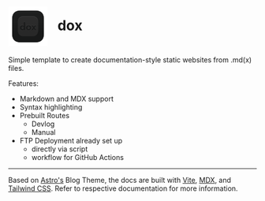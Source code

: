 <h1><img src="./public/favicon.svg" alt="logo" width="80" align="center"/>&nbsp;&nbsp;&nbsp;dox</h1>

Simple template to create documentation-style static websites from .md(x) files.

Features:

- Markdown and MDX support
- Syntax highlighting
- Prebuilt Routes
  - Devlog
  - Manual
- FTP Deployment already set up
  - directly via script
  - workflow for GitHub Actions

---

Based on [Astro's](https://astro.build/) Blog Theme, the docs are built with [Vite](https://vitejs.dev/), [MDX](https://mdxjs.com/), and [Tailwind CSS](https://tailwindcss.com/). Refer to respective documentation for more information.
